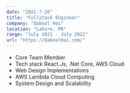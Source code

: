 ```yaml
---
date: "2021-7-26"
title: "Fullstack Engineer"
company: "Qabool Hai"
location: "Lahore, PK"
range: "July 2021 - July 2022"
url: "https://QaboolHai.com/"
---
```


- Core Team Member
- Tech stack React.Js, .Net Core, AWS Cloud
- Web Design Implementations
- AWS Lambda Cloud Computing
- System Design and Scalability